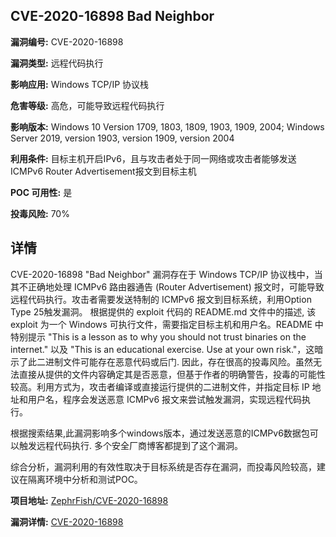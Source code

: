 ## CVE-2020-16898 Bad Neighbor

**漏洞编号:** CVE-2020-16898

**漏洞类型:** 远程代码执行

**影响应用:** Windows TCP/IP 协议栈

**危害等级:** 高危，可能导致远程代码执行

**影响版本:** Windows 10 Version 1709, 1803, 1809, 1903, 1909, 2004; Windows Server 2019, version 1903, version 1909, version 2004

**利用条件:** 目标主机开启IPv6，且与攻击者处于同一网络或攻击者能够发送ICMPv6 Router Advertisement报文到目标主机

**POC 可用性:** 是

**投毒风险:** 70%

## 详情

CVE-2020-16898 "Bad Neighbor" 漏洞存在于 Windows TCP/IP 协议栈中，当其不正确地处理 ICMPv6 路由器通告 (Router Advertisement) 报文时，可能导致远程代码执行。攻击者需要发送特制的 ICMPv6 报文到目标系统，利用Option Type 25触发漏洞。 根据提供的 exploit 代码的 README.md 文件中的描述, 该 exploit 为一个 Windows 可执行文件，需要指定目标主机和用户名。README 中特别提示 "This is a lesson as to why you should not trust binaries on the internet." 以及 "This is an educational exercise. Use at your own risk."，这暗示了此二进制文件可能存在恶意代码或后门. 因此，存在很高的投毒风险。虽然无法直接从提供的文件内容确定其是否恶意，但基于作者的明确警告，投毒的可能性较高。利用方式为，攻击者编译或直接运行提供的二进制文件，并指定目标 IP 地址和用户名，程序会发送恶意 ICMPv6 报文来尝试触发漏洞，实现远程代码执行。

根据搜索结果,此漏洞影响多个windows版本，通过发送恶意的ICMPv6数据包可以触发远程代码执行. 多个安全厂商博客都提到了这个漏洞。

综合分析，漏洞利用的有效性取决于目标系统是否存在漏洞，而投毒风险较高，建议在隔离环境中分析和测试POC。


**项目地址:** [ZephrFish/CVE-2020-16898](https://github.com/ZephrFish/CVE-2020-16898)

**漏洞详情:** [CVE-2020-16898](https://nvd.nist.gov/vuln/detail/CVE-2020-16898)